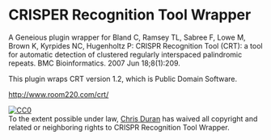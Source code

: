 CRISPER Recognition Tool Wrapper
================================

A Geneious plugin wrapper for Bland C, Ramsey TL, Sabree F, Lowe M, Brown K, Kyrpides NC, Hugenholtz P:
CRISPR Recognition Tool (CRT): a tool for automatic detection of clustered regularly interspaced palindromic repeats.
BMC Bioinformatics. 2007 Jun 18;8(1):209.

This plugin wraps CRT version 1.2, which is Public Domain Software.

http://www.room220.com/crt/

<p xmlns:dct="http://purl.org/dc/terms/">
  <a rel="license"
     href="http://creativecommons.org/publicdomain/zero/1.0/">
    <img src="http://i.creativecommons.org/p/zero/1.0/88x31.png" style="border-style: none;" alt="CC0" />
  </a>
  <br />
  To the extent possible under law,
  <a rel="dct:publisher"
     href="http://chrisduran.co">
    <span property="dct:title">Chris Duran</span></a>
  has waived all copyright and related or neighboring rights to
  <span property="dct:title">CRISPR Recognition Tool Wrapper</span>.
</p>